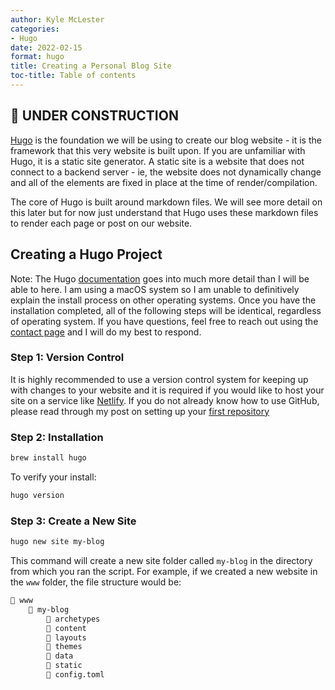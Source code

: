 ```yaml
---
author: Kyle McLester
categories:
- Hugo
date: 2022-02-15
format: hugo
title: Creating a Personal Blog Site
toc-title: Table of contents
---
```


## 🚧 UNDER CONSTRUCTION

[Hugo](https://gohugo.io/) is the foundation we will be using to create
our blog website - it is the framework that this very website is built
upon. If you are unfamiliar with Hugo, it is a static site generator. A
static site is a website that does not connect to a backend server - ie,
the website does not dynamically change and all of the elements are
fixed in place at the time of render/compilation.

The core of Hugo is built around markdown files. We will see more detail
on this later but for now just understand that Hugo uses these markdown
files to render each page or post on our website.

## Creating a Hugo Project

Note: The Hugo
[documentation](https://gohugo.io/getting-started/quick-start/) goes
into much more detail than I will be able to here. I am using a macOS
system so I am unable to definitively explain the install process on
other operating systems. Once you have the installation completed, all
of the following steps will be identical, regardless of operating
system. If you have questions, feel free to reach out using the [contact
page](https://kmclester.com/contact/) and I will do my best to respond.

### Step 1: Version Control

It is highly recommended to use a version control system for keeping up
with changes to your website and it is required if you would like to
host your site on a service like [Netlify](https://www.netlify.com/). If
you do not already know how to use GitHub, please read through my post
on setting up your [first
repository](https://kmclester.com/post/github/first-git/)

### Step 2: Installation

``` bash
brew install hugo 
```

To verify your install:

``` bash
hugo version
```

### Step 3: Create a New Site

``` bash
hugo new site my-blog
```

This command will create a new site folder called `my-blog` in the
directory from which you ran the script. For example, if we created a
new website in the `www` folder, the file structure would be:

``` bash
📂 www
    📂 my-blog
        📂 archetypes
        📂 content
        📂 layouts
        📂 themes
        📂 data
        📂 static
        📄 config.toml
```
